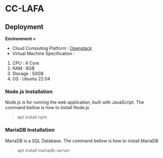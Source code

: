 # CC-LAFA

## Deployment

**Environment =**

- Cloud Computing Platform : [Openstack](https://console.adaptivenetworklab.org)
- Virtual Machine Specification :
1. CPU : 4 Core
2. RAM : 8GB
3. Storage : 50GB
4. OS : Ubuntu 22.04

### Node.js Installation

Node.js is for running the web application, built with JavaScript. The command bellow is how to install Node.js
> apt install npm

### MariaDB Installation

MariaDB is a SQL Database. The command bellow is how to install MariaDB
> apt install mariadb-server